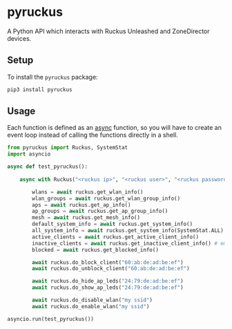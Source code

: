 # pyruckus

A Python API which interacts with Ruckus Unleashed and ZoneDirector devices.

## Setup

To install the `pyruckus` package:

```sh
pip3 install pyruckus
```

## Usage

Each function is defined as an [async](https://docs.python.org/3/library/asyncio.html) function, so you will have to create an event loop instead of calling the functions directly in a shell.

```python
from pyruckus import Ruckus, SystemStat
import asyncio

async def test_pyruckus():
    
    async with Ruckus("<ruckus ip>", "<ruckus user>", "<ruckus password>") as ruckus:

        wlans = await ruckus.get_wlan_info()
        wlan_groups = await ruckus.get_wlan_group_info()
        aps = await ruckus.get_ap_info()
        ap_groups = await ruckus.get_ap_group_info()
        mesh = await ruckus.get_mesh_info()
        default_system_info = await ruckus.get_system_info()
        all_system_info = await ruckus.get_system_info(SystemStat.ALL)
        active_clients = await ruckus.get_active_client_info()
        inactive_clients = await ruckus.get_inactive_client_info() # empty on Unleashed
        blocked = await ruckus.get_blocked_info()

        await ruckus.do_block_client("60:ab:de:ad:be:ef")
        await ruckus.do_unblock_client("60:ab:de:ad:be:ef")

        await ruckus.do_hide_ap_leds("24:79:de:ad:be:ef")
        await ruckus.do_show_ap_leds("24:79:de:ad:be:ef")

        await ruckus.do_disable_wlan("my ssid")
        await ruckus.do_enable_wlan("my ssid")

asyncio.run(test_pyruckus())
```
